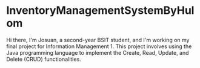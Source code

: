 # InventoryManagementSystemByHulom

Hi there, I'm Josuan, a second-year BSIT student, and I'm working on my final project for Information Management 1. This project involves using the Java programming language to implement the Create, Read, Update, and Delete (CRUD) functionalities.
